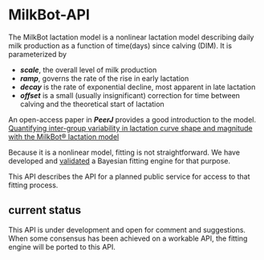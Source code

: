 # MilkBot-API
The MilkBot lactation model is a nonlinear lactation model describing daily milk production 
as a function of time(days) since calving (DIM). It is parameterized by
- **_scale_**, the overall level of milk production
- **_ramp_**, governs the rate of the rise in early lactation
- **_decay_** is the rate of exponential decline, most apparent in late lactation
- **_offset_** is a small (usually insignificant) correction for time between calving and the theoretical start of lactation

An open-access paper in **_PeerJ_** provides a good introduction to the model. 
[Quantifying inter-group variability in lactation curve shape and magnitude with the MilkBot® lactation model](https://peerj.com/articles/54/)

Because it is a nonlinear model, fitting is not straightforward. We have developed and 
[validated](https://www.sciencedirect.com/science/article/pii/S0022030212003815) a Bayesian 
fitting engine for that purpose.

This API describes the API for a planned public service for access to that fitting process.

## current status
This API is under development and open for comment and suggestions. When some consensus
has been achieved on a workable API, the fitting engine will be ported to this API.